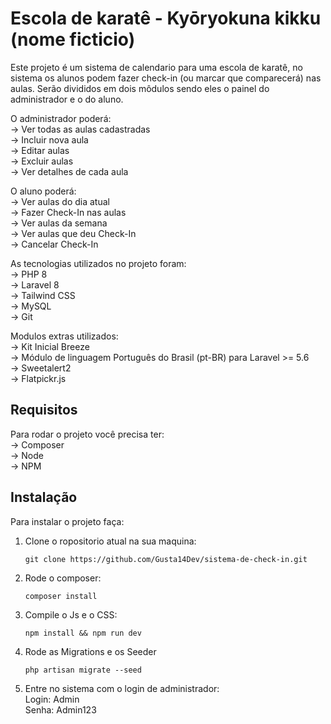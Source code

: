 <h1>Escola de karatê - Kyōryokuna kikku (nome ficticio)</h1> 

Este projeto é um sistema de calendario para uma escola de karatê, no sistema os alunos podem fazer check-in (ou marcar que comparecerá) nas aulas. Serão divididos em dois môdulos sendo eles o painel do administrador e o do aluno.

O administrador poderá:<br>
    -> Ver todas as aulas cadastradas<br>
    -> Incluir nova aula<br>
    -> Editar aulas<br>
    -> Excluir aulas<br>
    -> Ver detalhes de cada aula<br>

O aluno poderá:<br>
    -> Ver aulas do dia atual<br>
    -> Fazer Check-In nas aulas<br>
    -> Ver aulas da semana<br>
    -> Ver aulas que deu Check-In<br>
    -> Cancelar Check-In<br>

As tecnologias utilizados no projeto foram:<br>
    -> PHP 8<br>
    -> Laravel 8<br>
    -> Tailwind CSS<br>
    -> MySQL<br>
    -> Git<br>

Modulos extras utilizados:<br>
    -> Kit Inicial Breeze<br>
    -> Módulo de linguagem Português do Brasil (pt-BR) para Laravel >= 5.6<br>
    -> Sweetalert2<br>
    -> Flatpickr.js<br>

## Requisitos
Para rodar o projeto você precisa ter:<br>
    -> Composer<br>
    -> Node<br>
    -> NPM<br>

## Instalação
Para instalar o projeto faça:

1. Clone o ropositorio atual na sua maquina:<br>

    ```shell
    git clone https://github.com/Gusta14Dev/sistema-de-check-in.git
    ```
    
2. Rode o composer:<br>

    ```shell
    composer install
    ```

3. Compile o Js e o CSS:<br>

    ```shell
    npm install && npm run dev
    ```

4. Rode as Migrations e os Seeder<br>

    ```shell
    php artisan migrate --seed
    ```

5. Entre no sistema com o login de administrador:<br>
        Login: Admin<br>
        Senha: Admin123<br>
